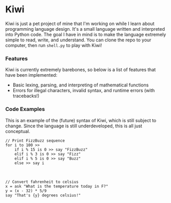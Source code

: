 # Kiwi
Kiwi is just a pet project of mine that I'm working on while I learn about programming language design. It's a small language written and interpreted into Python code. The goal I have in mind is to make the language extremely simple to read, write, and understand. You can clone the repo to your computer, then run ``shell.py`` to play with Kiwi!

### Features
Kiwi is currently extremely barebones, so below is a list of features that have been implemented:
* Basic lexing, parsing, and interpreting of mathematical functions
* Errors for illegal characters, invalid syntax, and runtime errors (with tracebacks!)

### Code Examples
This is an example of the (future) syntax of Kiwi, which is still subject to change. Since the language is still underdeveloped, this is all just conceptual.

	// Print FizzBuzz sequence
	for i to 100 >>
		if i % 15 is 0 >> say "FizzBuzz"
		elif i % 3 is 0 >> say "Fizz"
		elif i % 5 is 0 >> say "Buzz"
		else >> say i
		
&nbsp;

	// Convert fahrenheit to celsius
	x = ask "What is the temperature today in F?"
	y = (x - 32) * 5/9
	say "That's {y} degrees celsius!"
